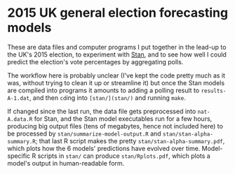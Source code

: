 2015 UK general election forecasting models
===========================================

These are data files and computer programs I put together in the lead-up to the UK's 2015 election, to experiment with [Stan](http://mc-stan.org/), and to see how well I could predict the election's vote percentages by aggregating polls.

The workflow here is probably unclear (I've kept the code pretty much as it was, without trying to clean it up or streamline it) but once the Stan models are compiled into programs it amounts to adding a polling result to `results-A-1.dat`, and then `cd`ing into `[stan/](stan/)` and running `make`.

If changed since the last run, the data file gets preprocessed into `nat-A.data.R` for Stan, and the Stan model executables run for a few hours, producing big output files (tens of megabytes, hence not included here) to be processed by `stan/summarize-model-output.R` and `stan/stan-alpha-summary.R`; that last R script makes the pretty `stan/stan-alpha-summary.pdf`, which plots how the 6 models' predictions have evolved over time. Model-specific R scripts in `stan/` can produce `stan/Rplots.pdf`, which plots a model's output in human-readable form.

